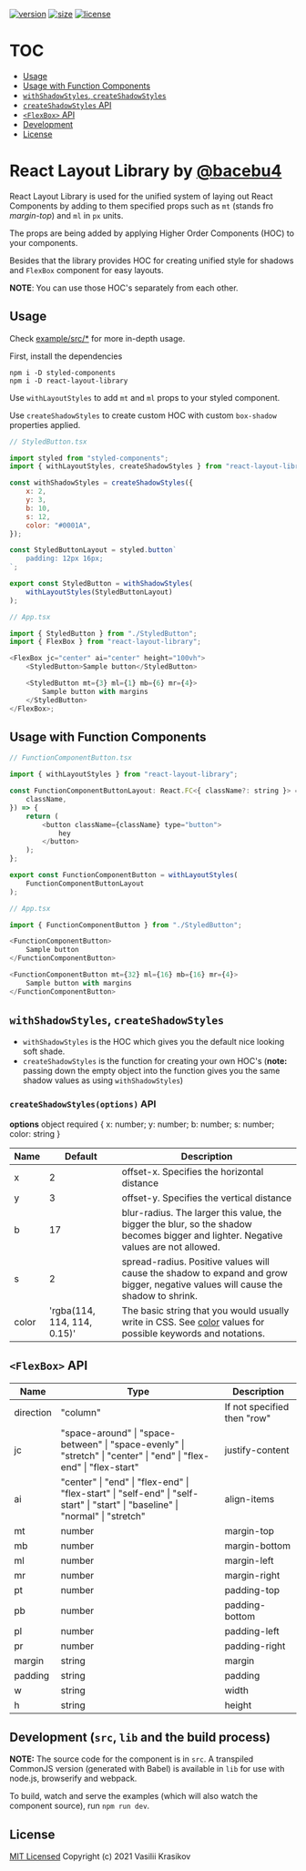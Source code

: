 [![version](https://img.shields.io/npm/v/react-layout-library.svg?style=flat-square)](https://www.npmjs.com/package/react-layout-library)
[![size](https://img.shields.io/badge/self%20size-2.82%20kB-green)](https://bundlephobia.com/result?p=react-layout-library@1.0.1)
[![license](https://img.shields.io/github/license/mashape/apistatus.svg?style=flat-square)](http://opensource.org/licenses/MIT)

# TOC

- [Usage](#usage)
- [Usage with Function Components](#usage-with-function-components)
- [`withShadowStyles`, `createShadowStyles`](#withshadowstyles-createshadowstyles)
- [`createShadowStyles` API](<#createshadowstyles(options)-api>)
- [`<FlexBox>` API](#flexbox-api)
- [Development](<#development-(src,-lib-and-the-build-process)>)
- [License](#license)

# React Layout Library by [@bacebu4](https://www.instagram.com/ui.bace/)

React Layout Library is used for the unified system of laying out React Components by adding to them specified props such as `mt` (stands fro _margin-top_) and `ml` in `px` units.

The props are being added by applying Higher Order Components (HOC) to your components.

Besides that the library provides HOC for creating unified style for shadows and `FlexBox` component for easy layouts.

**NOTE**: You can use those HOC's separately from each other.

## Usage

Check [example/src/\*](/example/src) for more in-depth usage.

First, install the dependencies

```shell
npm i -D styled-components
npm i -D react-layout-library
```

Use `withLayoutStyles` to add `mt` and `ml` props to your styled component.

Use `createShadowStyles` to create custom HOC with custom `box-shadow` properties applied.

```js
// StyledButton.tsx

import styled from "styled-components";
import { withLayoutStyles, createShadowStyles } from "react-layout-library";

const withShadowStyles = createShadowStyles({
	x: 2,
	y: 3,
	b: 10,
	s: 12,
	color: "#0001A",
});

const StyledButtonLayout = styled.button`
	padding: 12px 16px;
`;

export const StyledButton = withShadowStyles(
	withLayoutStyles(StyledButtonLayout)
);
```

```js
// App.tsx

import { StyledButton } from "./StyledButton";
import { FlexBox } from "react-layout-library";

<FlexBox jc="center" ai="center" height="100vh">
	<StyledButton>Sample button</StyledButton>

	<StyledButton mt={3} ml={1} mb={6} mr={4}>
		Sample button with margins
	</StyledButton>
</FlexBox>;
```

## Usage with Function Components

```js
// FunctionComponentButton.tsx

import { withLayoutStyles } from "react-layout-library";

const FunctionComponentButtonLayout: React.FC<{ className?: string }> = ({
	className,
}) => {
	return (
		<button className={className} type="button">
			hey
		</button>
	);
};

export const FunctionComponentButton = withLayoutStyles(
	FunctionComponentButtonLayout
);
```

```js
// App.tsx

import { FunctionComponentButton } from "./StyledButton";

<FunctionComponentButton>
	Sample button
</FunctionComponentButton>

<FunctionComponentButton mt={32} ml={16} mb={16} mr={4}>
	Sample button with margins
</FunctionComponentButton>
```

## `withShadowStyles`, `createShadowStyles`

- `withShadowStyles` is the HOC which gives you the default nice looking soft shade.
- `createShadowStyles` is the function for creating your own HOC's (**note:** passing down the empty object into the function gives you the same shadow values as using `withShadowStyles`)

### `createShadowStyles(options)` API

**options** object required
{
x: number;
y: number;
b: number;
s: number;
color: string
}

| Name  | Default                     | Description                                                                                                                                                                 |
| ----- | --------------------------- | --------------------------------------------------------------------------------------------------------------------------------------------------------------------------- |
| x     | 2                           | offset-x. Specifies the horizontal distance                                                                                                                                 |
| y     | 3                           | offset-y. Specifies the vertical distance                                                                                                                                   |
| b     | 17                          | blur-radius. The larger this value, the bigger the blur, so the shadow becomes bigger and lighter. Negative values are not allowed.                                         |
| s     | 2                           | spread-radius. Positive values will cause the shadow to expand and grow bigger, negative values will cause the shadow to shrink.                                            |
| color | 'rgba(114, 114, 114, 0.15)' | The basic string that you would usually write in CSS. See [color](https://developer.mozilla.org/en-US/docs/Web/CSS/color_value) values for possible keywords and notations. |

## `<FlexBox>` API

| Name      | Type                                                                                                                            | Description                 |
| --------- | ------------------------------------------------------------------------------------------------------------------------------- | --------------------------- |
| direction | "column"                                                                                                                        | If not specified then "row" |
| jc        | "space-around" \| "space-between" \| "space-evenly" \| "stretch" \| "center" \| "end" \| "flex-end" \| "flex-start"             | justify-content             |
| ai        | "center" \| "end" \| "flex-end" \| "flex-start" \| "self-end" \| "self-start" \| "start" \| "baseline" \| "normal" \| "stretch" | align-items                 |
| mt        | number                                                                                                                          | margin-top                  |
| mb        | number                                                                                                                          | margin-bottom               |
| ml        | number                                                                                                                          | margin-left                 |
| mr        | number                                                                                                                          | margin-right                |
| pt        | number                                                                                                                          | padding-top                 |
| pb        | number                                                                                                                          | padding-bottom              |
| pl        | number                                                                                                                          | padding-left                |
| pr        | number                                                                                                                          | padding-right               |
| margin    | string                                                                                                                          | margin                      |
| padding   | string                                                                                                                          | padding                     |
| w         | string                                                                                                                          | width                       |
| h         | string                                                                                                                          | height                      |

## Development (`src`, `lib` and the build process)

**NOTE:** The source code for the component is in `src`. A transpiled CommonJS version (generated with Babel) is available in `lib` for use with node.js, browserify and webpack.

To build, watch and serve the examples (which will also watch the component source), run `npm run dev`.

## License

[MIT Licensed](/LICENSE.md)
Copyright (c) 2021 Vasilii Krasikov

